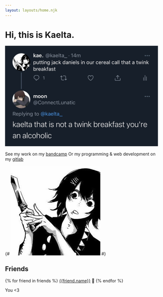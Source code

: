 ```yaml
---
layout: layouts/home.njk
---
```


# Hi, this is Kaelta.

![Twink breakfast](/static/img/twinkbreakfast.png)

See my work on my [bandcamp](<https://xhaart.bandcamp.com>)
Or my programming & web development on my [gitlab](<https://gitlab.com/kaelta>)

{# ![hihi :>](/static/img/juuzo.jpg) #}

## Friends

{% for friend in friends %}
<a href={{friend.url}}>{{friend.name}}</a> :purple_heart:
{% endfor %}

You <3

